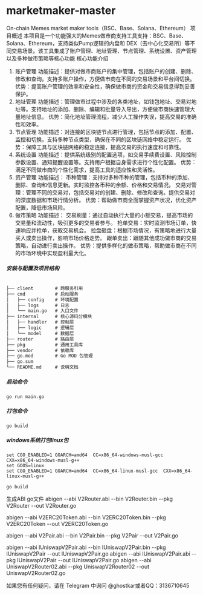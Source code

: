 # marketmaker-master
On-chain Memes market maker tools（BSC、Base、Solana、Ethereum）
项目概述
本项目是一个功能强大的Memes做市商支持工具支持：BSC、Base、Solana、Ethereum，支持类似Pump逻辑的内盘和 DEX（去中心化交易所）等不同交易场景。该工具集成了账户管理、地址管理、节点管理、系统设置、资产管理以及多种做市策略等核心功能
核心功能介绍
1. 账户管理
功能描述：提供对做市商账户的集中管理，包括账户的创建、删除、修改和查询。支持多账户操作，方便做市商在不同的交易场景和平台间切换。
优势：提高账户管理的效率和安全性，确保做市商的资金和交易信息得到妥善保护。
2. 地址管理
功能描述：管理做市过程中涉及的各类地址，如钱包地址、交易对地址等。支持地址的添加、删除、编辑和批量导入导出，方便做市商快速管理大量地址信息。
优势：简化地址管理流程，减少人工操作失误，提高交易的准确性和效率。
3. 节点管理
功能描述：对连接的区块链节点进行管理，包括节点的添加、配置、监控和切换。支持多种节点类型，确保在不同的区块链网络中稳定运行。
优势：保障工具与区块链网络的稳定连接，提高交易的执行速度和可靠性。
4. 系统设置
功能描述：提供系统级别的配置选项，如交易手续费设置、风险控制参数设置、通知提醒设置等。支持用户根据自身需求进行个性化配置。
优势：满足不同做市商的个性化需求，提高工具的适应性和灵活性。
5. 资产管理
功能描述：
币种管理：支持对多种币种的管理，包括币种的添加、删除、查询和信息更新。实时监控各币种的余额、价格和交易情况。
交易对管理：管理不同的交易对，包括交易对的创建、删除、修改和查询。提供交易对的深度数据和市场行情分析。
优势：帮助做市商全面掌握资产状况，优化资产配置，降低市场风险。
6. 做市策略
功能描述：
交易刷量：通过自动执行大量的小额交易，提高市场的交易量和流动性，吸引更多的交易者参与。
抢单交易：实时监测市场订单，快速响应并抢单，获取交易机会。
拉盘砸盘：根据市场情况，有策略地进行大量买入或卖出操作，影响市场价格走势。
跟单卖出：跟随其他成功做市商的交易策略，自动进行卖出操作。
优势：提供多样化的做市策略，帮助做市商在不同的市场环境中实现盈利最大化。

##### 安装与配置及项目结构

```markdown

├── client        # 跨服务引用 
├── cmd           # 启动服务 
│   ├── config    # 环境配置
│   ├── logs      # 日志
│   └── main.go   # 入口文件
├── internal      # 核心源码分模块 
│   ├── handler   # 控制层
│   ├── logic     # 逻辑层
│   └── model     # 数据层
├── router        # 路由层
├── pkg           # 通用工具库 
├── vendor        # 依赖库
├── go.mod        # Go MOD 包管理
├── go.sum
└── README.md     # 说明文档

```

##### 启动命令

```
go run main.go

```

##### 打包命令

```
go build

```

##### windows系统打包linux包

```
set CGO_ENABLED=1 GOARCH=amd64  CC=x86_64-windows-musl-gcc  CXX=x86_64-windows-musl-g++ 
set GOOS=linux
set CGO_ENABLED=1 GOARCH=amd64  CC=x86_64-linux-musl-gcc  CXX=x86_64-linux-musl-g++ 

go build

```
生成ABI go文件
abigen --abi V2Router.abi --bin V2Router.bin --pkg V2Router --out V2Router.go

abigen --abi V2ERC20Token.abi --bin V2ERC20Token.bin --pkg V2ERC20Token --out V2ERC20Token.go

abigen --abi V2Pair.abi --bin V2Pair.bin --pkg V2Pair --out V2Pair.go

abigen --abi IUniswapV2Pair.abi --bin IUniswapV2Pair.bin --pkg IUniswapV2Pair --out IUniswapV2Pair.go
abigen --abi IUniswapV2Pair.abi --pkg IUniswapV2Pair --out IUniswapV2Pair.go
abigen --abi UniswapV2Router02.abi --pkg UniswapV2Router02 --out UniswapV2Router02.go

如果您有任何疑问，请在 Telegram 中询问 @ghostkar或者QQ：3136710645
